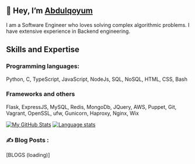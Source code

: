 ## 👋 Hey, I’m [Abdulqoyum](https://linkedin.com/in/abdulqoyum-alausa-382a57239)

I am a Software Engineer who loves solving complex algorithmic problems. I have extensive experience in Backend engineering.


## Skills and Expertise

### Programming languages: 
Python, C, TypeScript, JavaScript, NodeJs, SQL, NoSQL, HTML, CSS, Bash


### Frameworks and others
Flask, ExpressJS, MySQL, Redis, MongoDb, JQuery, AWS, Puppet, Git, Vagrant, OpenSSL, ufw, Gunicorn, Haproxy, Nginx, Wix


[![My GitHub Stats](https://github-readme-stats.vercel.app/api/?username=Alausa2001&count_private=true&theme=tokyonight&showicons=true)]()   [![Language stats](https://github-readme-stats.vercel.app/api/top-langs/?username=Alausa2001&layout=compact&langs_count=10&theme=vision-friendly-dark)](https://github.com/Alausa2001/github-readme-stats)



### :writing_hand: Blog Posts :

[BLOGS (loading)]
